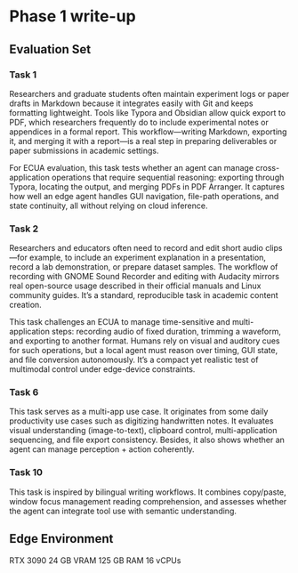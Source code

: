 # Phase 1 write-up 

## Evaluation Set

### Task 1
Researchers and graduate students often maintain experiment logs or paper drafts in Markdown because it integrates easily with Git and keeps formatting lightweight. Tools like Typora and Obsidian allow quick export to PDF, which researchers frequently do to include experimental notes or appendices in a formal report. This workflow—writing Markdown, exporting it, and merging it with a report—is a real step in preparing deliverables or paper submissions in academic settings.

For ECUA evaluation, this task tests whether an agent can manage cross-application operations that require sequential reasoning: exporting through Typora, locating the output, and merging PDFs in PDF Arranger. It captures how well an edge agent handles GUI navigation, file-path operations, and state continuity, all without relying on cloud inference.

### Task 2
Researchers and educators often need to record and edit short audio clips—for example, to include an experiment explanation in a presentation, record a lab demonstration, or prepare dataset samples. The workflow of recording with GNOME Sound Recorder and editing with Audacity mirrors real open-source usage described in their official manuals and Linux community guides. It’s a standard, reproducible task in academic content creation.

This task challenges an ECUA to manage time-sensitive and multi-application steps: recording audio of fixed duration, trimming a waveform, and exporting to another format. Humans rely on visual and auditory cues for such operations, but a local agent must reason over timing, GUI state, and file conversion autonomously. It’s a compact yet realistic test of multimodal control under edge-device constraints.

### Task 6
This task serves as a multi-app use case. It originates from some daily productivity use cases such as digitizing handwritten notes. It evaluates visual understanding (image-to-text), clipboard control, multi-application sequencing, and file export consistency. Besides, it also shows whether an agent can manage perception + action coherently.

### Task 10
This task is inspired by bilingual writing workflows. It combines copy/paste, window focus management reading comprehension, and assesses whether the agent can integrate tool use with semantic understanding.

## Edge Environment
RTX 3090 24 GB VRAM 125 GB RAM 16 vCPUs
